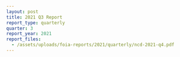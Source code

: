 ```yaml
---
layout: post
title: 2021 Q3 Report
report_type: quarterly
quarter: 3
report_year: 2021
report_files:
  - /assets/uploads/foia-reports/2021/quarterly/ncd-2021-q4.pdf
---
```

